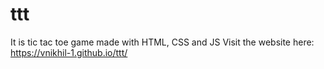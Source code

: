 # ttt
It is tic tac toe game made with HTML, CSS and JS
Visit the website here: https://vnikhil-1.github.io/ttt/
